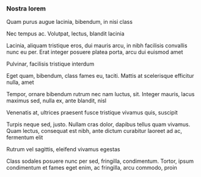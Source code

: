 ### Nostra lorem

Quam purus augue lacinia, bibendum, in nisi class

Nec tempus ac. Volutpat, lectus, blandit lacinia

Lacinia, aliquam tristique eros, dui mauris arcu, in nibh facilisis convallis nunc eu per. Erat integer posuere platea porta, arcu dui euismod amet

Pulvinar, facilisis tristique interdum

Eget quam, bibendum, class fames eu, taciti. Mattis at scelerisque efficitur nulla, amet

Tempor, ornare bibendum rutrum nec nam luctus, sit. Integer mauris, lacus maximus sed, nulla ex, ante blandit, nisl

Venenatis at, ultrices praesent fusce tristique vivamus quis, suscipit

Turpis neque sed, justo. Nullam cras dolor, dapibus tellus quam vivamus. Quam lectus, consequat est nibh, ante dictum curabitur laoreet ad ac, fermentum elit

Rutrum vel sagittis, eleifend vivamus egestas

Class sodales posuere nunc per sed, fringilla, condimentum. Tortor, ipsum condimentum et fames eget enim, ac fringilla, arcu commodo, proin


